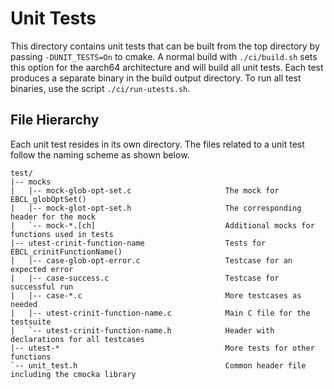 # Unit Tests

This directory contains unit tests that can be built from the top directory by
passing `-DUNIT_TESTS=On` to cmake. A normal build with `./ci/build.sh` sets
this option for the aarch64 architecture and will build all unit tests. Each
test produces a separate binary in the build output directory. To run all test
binaries, use the script `./ci/run-utests.sh`.

## File Hierarchy

Each unit test resides in its own directory. The files related to a unit test
follow the naming scheme as shown below.

```
test/
|-- mocks
|   |-- mock-glob-opt-set.c                     The mock for EBCL_globOptSet()
|   |-- mock-glot-opt-set.h                     The corresponding header for the mock
|   `-- mock-*.[ch]                             Additional mocks for functions used in tests
|-- utest-crinit-function-name                  Tests for EBCL_crinitFunctionName()
|   |-- case-glob-opt-error.c                   Testcase for an expected error
|   |-- case-success.c                          Testcase for successful run
|   |-- case-*.c                                More testcases as needed
|   |-- utest-crinit-function-name.c            Main C file for the testsuite
|   `-- utest-crinit-function-name.h            Header with declarations for all testcases
|-- utest-*                                     More tests for other functions
`-- unit_test.h                                 Common header file including the cmocka library
```
